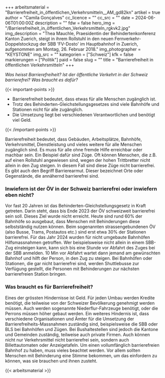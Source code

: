 +++
arbeitsmaterial = "Barrierefreiheit_in_öffentlichen_Verkehrsmitteln__AM_gd82kn"
artikel = true
author = "Camila Gonçalves"
cc_licence = ""
cc_src = ""
date = 2024-06-06T01:00:00Z
description = ""
fdw = false
hero_img = "/Barrierefreiheit_in_öffentlichen_Verkehrsmitteln_rgkvk2.jpg"
img_description = "Thea Mauchle, Praesidentin der Behindertenkonferenz Kanton Zuerich, steigt in ihrem Rollstuhl in den neuen Fernverkehr-Doppelstockzug der SBB 'FV-Dosto' im Hauptbahnhof in Zuerich, aufgenommen am Montag, 26. Februar 2018."
img_photographer = "KEYSTONE"
img_src = ""
kategorien = ["Schweiz"]
kfk = false
markierungen = ["Politik"]
paid = false
slug = ""
title = "Barrierefreiheit in öffentlichen Verkehrsmitteln"
+++

_Was heisst Barrierefreiheit? Ist der öffentliche Verkehrt in der Schweiz barrierefrei? Was braucht es dafür?_

{{< important-points >}}

<ul>

<li>Barrierefreiheit bedeutet, dass etwas für alle Menschen zugänglich ist.</li>

<li>Trotz des Behinderten-Gleichstellungsgesetzes sind viele Bahnhöfe und Stationen nicht für alle zugänglich.</li>

<li>Die Umsetzung liegt bei verschiedenen Verantwortlichen und benötigt viel Geld.</li>

</ul>

{{< /important-points >}}

Barrierefreiheit bedeutet, dass Gebäuden, Arbeitsplätze, Bahnhöfe, Verkehrsmittel, Dienstleistung und vieles weitere für alle Menschen zugänglich sind. Es muss für alle ohne fremde Hilfe erreichbar oder machbar sein. Ein Beispiel dafür sind Züge. Oft können Menschen, die z.B. auf einen Rollstuhl angewiesen sind, wegen der hohen Trittbretter nicht allein in den Zug steigen. In diesem Fall sind diese Züge nicht barrierefrei. Es gibt auch den Begriff Barrierearmut. Dieser bezeichnet Orte oder Gegenstände, die annähernd barrierefrei sind.

### Inwiefern ist der ÖV in der Schweiz barrierefrei oder inwiefern eben nicht?

Vor fast 20 Jahren ist das Behinderten-Gleichstellungsgesetz in Kraft getreten. Darin steht, dass bis Ende 2023 der ÖV schweizweit barrierefrei sein soll. Dieses Ziel wurde nicht erreicht. Heute sind rund 60% der Bahnhöfe so ausgebaut, dass Menschen mit Behinderungen diese selbstständig nutzen können. Beim sogenannten strassengebundenen ÖV (also Busse, Trams, Postautos etc.) sind erst etwa 30% der Stationen barrierefrei.
Für das Jahr 2024 wurden für nicht umgebaute Bahnhöfen Hilfsmassnahmen getroffen. Wer beispielsweise nicht allein in einem SBB-Zug einsteigen kann, kann sich bis eine Stunde vor Abfahrt des Zuges bei der SBB anmelden. 10 Min vor Abfahrt wartet dann jemand am gewünschten Bahnhof und hilft der Person, in den Zug zu steigen. Bei Bahnhöfen oder Stationen, die gar nicht barrierefrei sind, werden Shuttlebusse zur Verfügung gestellt, die Personen mit Behinderungen zur nächsten barrierefreien Station bringen.

### Was braucht es für Barrierefreiheit?

Eines der grössten Hindernisse ist Geld. Für jeden Umbau werden Kredite benötigt, die teilweise von der Schweizer Bevölkerung genehmigt werden müssen. Auch werden sogenannte Niederflur-Fahrzeuge benötigt, oder die Perrons müssen höher gebaut werden. Ein weiteres Hindernis ist, dass verschiedene Organisationen und Ämter für die Umsetzung der Barrierefreiheits-Massnahmen zuständig sind, beispielsweise die SBB oder BLS bei Bahnhöfen und Zügen. Bei Bushaltestellen sind jedoch die Kantone und Gemeinden zuständig, teilweise auch private Firmen. Auch können nicht nur Verkehrsmittel nicht barrierefrei sein, sondern auch Billettautomaten oder Anzeigetafeln. Um einen vollumfänglich barrierefreien Bahnhof zu haben, muss vieles beachtet werden. Vor allem sollten Menschen mit Behinderung eine Stimme bekommen, um das einfordern zu können, was sie brauchen und ihnen zusteht.

{{< arbeitsmaterial >}}
